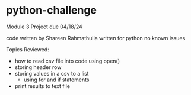# python-challenge
Module 3 Project due 04/18/24

code written by Shareen Rahmathulla
written for python
no known issues

Topics Reviewed:
- how to read csv file into code using open()
- storing header row
- storing values in a csv to a list
    - using for and if statements
- print results to text file
